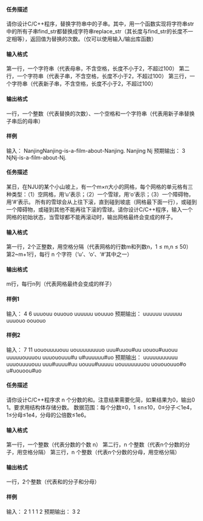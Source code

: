 #### 任务描述

请你设计C/C++程序，替换字符串中的子串。其中，用一个函数实现将字符串str中的所有子串find_str都替换成字符串replace_str（其长度与find_str的长度不一定相等），返回值为替换的次数。（仅可以使用输入/输出库函数）

#### 输入格式

第一行，一个字符串（代表母串，不含空格，长度不小于2，不超过100）
第二行，一个字符串（代表子串，不含空格，长度不小于2，不超过100）
第三行，一个字符串（代表新子串，不含空格，长度不小于2，不超过100）

#### 输出格式

一行，一个整数（代表替换的次数）、一个空格和一个字符串（代表用新子串替换子串后的母串）

#### 样例

输入：
NanjingNanjing-is-a-film-about-Nanjing.
Nanjing
Nj
预期输出：
3 NjNj-is-a-film-about-Nj.



#### 任务描述

某日，在NJU的某个小山坡上，有一个m×n大小的网格，每个网格的单元格有三种类型：（1）空网格，用‘u’表示；（2）一个雪球，用‘o’表示；（3）一个障碍物，用‘#’表示。
所有的雪球会从上往下滚，直到碰到坡底（网格最下面一行），或碰到一个障碍物，或碰到其他不能再往下滚的雪球。请你设计C/C++程序，输入一个网格的初始状态，当雪球都不能再滚动时，输出网格最终会变成的样子。

#### 输入格式

第一行，2个正整数，用空格分隔（代表网格的行数m和列数n，1 ≤ m,n ≤ 50）
第2~m+1行，每行 n 个字符（‘u’、‘o’、‘#’其中之一）

#### 输出格式

m行，每行n列（代表网格最终会变成的样子）

#### 样例1

输入：
4 6
uuuouu
ouuouo
uuuuuu
uouuuo
预期输出：
uuuuuu
uuuuuu
uuuouo
oououo

#### 样例2

输入：
7 11
uououuuuouu
uouuuuuuuuo
uuu#uuou#uu
uouou#uuouu
uuuuuouuuou
uuuououuu#u
u#uuuuuu#uo
预期输出：
uuuuuuuuuuu
uuuouuuuouu
uuu#uuuu#uu
uouuu#uuuuu
uouuuuuuuou
uouououuo#o
u#uouoou#uo




#### 任务描述

请你设计C/C++程序求 n 个分数的和。注意结果需要化简，如果结果为0，输出0 1。要求用结构体存储分数。
数据范围：每个分数≥0，1 ≤n≤10，0≤分子＜1e4，1≤分母≤1e4，分母的公倍数≤1e6。

#### 输入格式

第一行，一个整数（代表分数的个数 n）
第二行，n 个整数（代表n个分数的分子，用空格分隔）
第三行，n 个整数（代表n个分数的分母，用空格分隔）

#### 输出格式

一行，2个整数（代表和的分子和分母）

#### 样例

输入：
2
1 1
1 2
预期输出：
3 2
